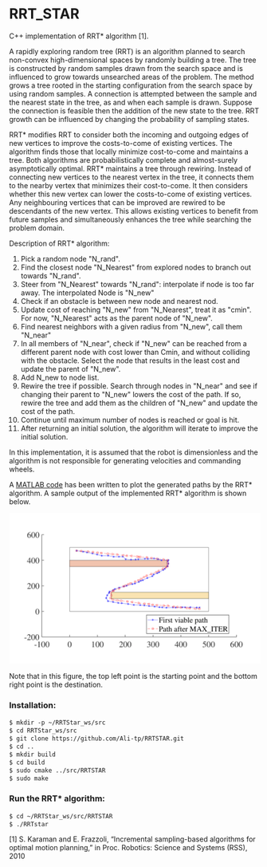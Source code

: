 # RRT_STAR
C++ implementation of RRT* algorithm [1].

A rapidly exploring random tree (RRT) is an algorithm planned to search non-convex high-dimensional spaces by randomly building a tree. The tree is constructed by random samples drawn from the search space and is influenced to grow towards unsearched areas of the problem. The method grows a tree rooted in the starting configuration from the search space by using random samples. A connection is attempted between the sample and the nearest state in the tree, as and when each sample is drawn. Suppose the connection is feasible then the addition of the new state to the tree. RRT growth can be influenced by changing the probability of sampling states.

RRT* modifies RRT to consider both the incoming and outgoing edges of new vertices to improve the costs-to-come of existing vertices. The algorithm finds those that locally minimize cost-to-come and maintains a tree. Both algorithms are probabilistically complete and almost-surely asymptotically optimal. RRT* maintains a tree through rewiring. Instead of connecting new vertices to the nearest vertex in the tree, it connects them to the nearby vertex that minimizes their cost-to-come. It then considers whether this new vertex can lower the costs-to-come of existing vertices. Any neighbouring vertices that can be improved are rewired to be descendants of the new vertex. This allows existing vertices to benefit from future samples and simultaneously enhances the tree while searching the problem domain.

Description of RRT* algorithm: 
1. Pick a random node "N_rand".
2. Find the closest node "N_Nearest" from explored nodes to branch out towards "N_rand".
3. Steer from "N_Nearest" towards "N_rand": interpolate if node is too far away. The interpolated Node is "N_new"
4. Check if an obstacle is between new node and nearest nod.
5. Update cost of reaching "N_new" from "N_Nearest", treat it as "cmin". For now, "N_Nearest" acts as the parent node of "N_new".
6. Find nearest neighbors with a given radius from "N_new", call them "N_near"
7. In all members of "N_near", check if "N_new" can be reached from a different parent node with cost lower than Cmin, and without colliding with the obstacle. Select the node that results in the least cost and update the parent of "N_new".
8. Add N_new to node list.
9. Rewire the tree if possible. Search through nodes in "N_near" and see if changing their parent to "N_new" lowers the cost of the path. If so, rewire the tree and add them as the children of "N_new" and update the cost of the path.
10. Continue until maximum number of nodes is reached or goal is hit.
11. After returning an initial solution, the algorithm will iterate to improve the initial solution.

In this implementation, it is assumed that the robot is dimensionless and the algorithm is not responsible for generating velocities and commanding wheels. 

A [MATLAB code](https://github.com/Ali-tp/RRTSTAR/blob/master/Mfiles/plot_path.m) has been written to plot the generated paths by the RRT* algorithm. A sample output of the implemented RRT* algorithm is shown below.

![Sample output](https://github.com/Ali-tp/RRTSTAR/blob/master/Mfiles/Paths-1.png)

Note that in this figure, the top left point is the starting point and the bottom right point is the destination.

### Installation:
```shell
$ mkdir -p ~/RRTStar_ws/src
$ cd RRTStar_ws/src
$ git clone https://github.com/Ali-tp/RRTSTAR.git
$ cd ..
$ mkdir build
$ cd build
$ sudo cmake ../src/RRTSTAR
$ sudo make
```

### Run the RRT* algorithm:
```shell
$ cd ~/RRTStar_ws/src/RRTSTAR
$ ./RRTstar
```

[1] S. Karaman and E. Frazzoli, “Incremental sampling-based algorithms for optimal motion planning,” in Proc. Robotics: Science and Systems (RSS), 2010
